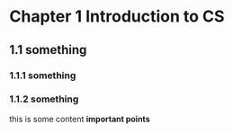 # Chapter 1 Introduction to CS
## 1.1 something
### 1.1.1 something
### 1.1.2 something
this is some content **important points**

